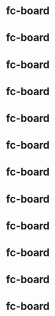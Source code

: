 # fc-board
# fc-board
# fc-board
# fc-board
# fc-board
# fc-board
# fc-board
# fc-board
# fc-board
# fc-board
# fc-board
# fc-board
